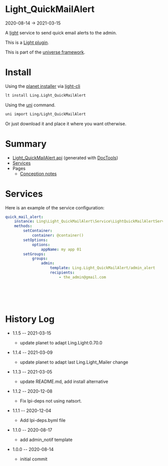 Light_QuickMailAlert
===========
2020-08-14 -> 2021-03-15



A [light](https://github.com/lingtalfi/Light) service to send quick email alerts to the admin.


This is a [Light plugin](https://github.com/lingtalfi/Light/blob/master/doc/pages/plugin.md).

This is part of the [universe framework](https://github.com/karayabin/universe-snapshot).


Install
==========
Using the [planet installer](https://github.com/lingtalfi/Light_PlanetInstaller) via [light-cli](https://github.com/lingtalfi/Light_Cli)
```bash
lt install Ling.Light_QuickMailAlert
```

Using the [uni](https://github.com/lingtalfi/universe-naive-importer) command.
```bash
uni import Ling/Light_QuickMailAlert
```

Or just download it and place it where you want otherwise.






Summary
===========
- [Light_QuickMailAlert api](https://github.com/lingtalfi/Light_QuickMailAlert/blob/master/doc/api/Ling/Light_QuickMailAlert.md) (generated with [DocTools](https://github.com/lingtalfi/DocTools))
- [Services](#services)
- Pages
    - [Conception notes](https://github.com/lingtalfi/Light_QuickMailAlert/blob/master/doc/pages/conception-notes.md)






Services
=========


Here is an example of the service configuration:

```yaml
quick_mail_alert:
    instance: Ling\Light_QuickMailAlert\Service\LightQuickMailAlertService
    methods:
        setContainer:
            container: @container()
        setOptions:
            options:
                appName: my app 01
        setGroups:
            groups:
                admin:
                    template: Ling.Light_QuickMailAlert/admin_alert
                    recipients:
                        - the_admin@gmail.com







```



History Log
=============

- 1.1.5 -- 2021-03-15

    - update planet to adapt Ling.Light:0.70.0

- 1.1.4 -- 2021-03-09

    - update planet to adapt last Ling.Light_Mailer change
  
- 1.1.3 -- 2021-03-05

    - update README.md, add install alternative

- 1.1.2 -- 2020-12-08

    - Fix lpi-deps not using natsort.

- 1.1.1 -- 2020-12-04

    - Add lpi-deps.byml file

- 1.1.0 -- 2020-08-17

    - add admin_notif template
    
- 1.0.0 -- 2020-08-14

    - initial commit